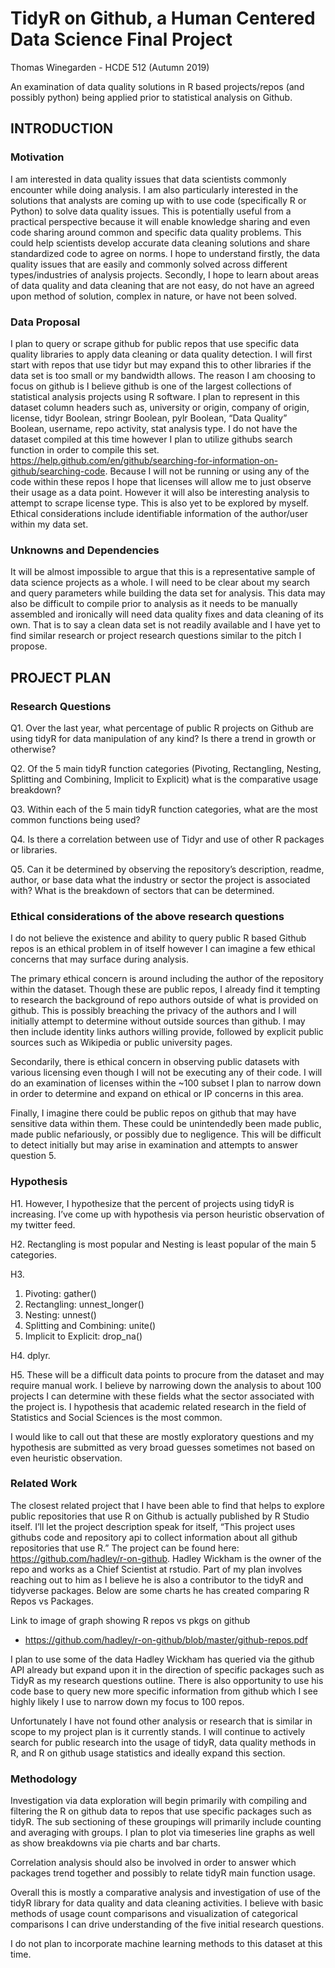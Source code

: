 # TidyR on Github, a Human Centered Data Science Final Project

Thomas Winegarden - HCDE 512 (Autumn 2019)

An examination of data quality solutions in R based projects/repos (and possibly python) being applied prior to statistical analysis on Github.

## INTRODUCTION

### Motivation

I am interested in data quality issues that data scientists commonly encounter while doing analysis. I am also particularly interested in the solutions that analysts are coming up with to use code (specifically R or Python) to solve data quality issues. This is potentially useful from a practical perspective because it will enable knowledge sharing and even code sharing around common and specific data quality problems. This could help scientists develop accurate data cleaning solutions and share standardized code to agree on norms. I hope to understand firstly, the data quality issues that are easily and commonly solved across different types/industries of analysis projects. Secondly, I hope to learn about areas of data quality and data cleaning that are not easy, do not have an agreed upon method of solution, complex in nature, or have not been solved.

### Data Proposal

I plan to query or scrape github for public repos that use specific data quality libraries to apply data cleaning or data quality detection. I will first start with repos that use tidyr but may expand this to other libraries if the data set is too small or my bandwidth allows. The reason I am choosing to focus on github is I believe github is one of the largest collections of statistical analysis projects using R software. I plan to represent in this dataset column headers such as, university or origin, company of origin, license, tidyr Boolean, stringr Boolean, pylr Boolean, “Data Quality” Boolean, username, repo activity, stat analysis type. I do not have the dataset compiled at this time however I plan to utilize githubs search function in order to compile this set. https://help.github.com/en/github/searching-for-information-on-github/searching-code. Because I will not be running or using any of the code within these repos I hope that licenses will allow me to just observe their usage as a data point. However it will also be interesting analysis to attempt to scrape license type. This is also yet to be explored by myself. Ethical considerations include identifiable information of the author/user within my data set.

### Unknowns and Dependencies

It will be almost impossible to argue that this is a representative sample of data science projects as a whole. I will need to be clear about my search and query parameters while building the data set for analysis. 
This data may also be difficult to compile prior to analysis as it needs to be manually assembled and ironically will need data quality fixes and data cleaning of its own. That is to say a clean data set is not readily available and I have yet to find similar research or project research questions similar to the pitch I propose.

## PROJECT PLAN

### Research Questions

Q1. Over the last year, what percentage of public R projects on Github are using tidyR for data manipulation of any kind? Is there a trend in growth or otherwise?

Q2. Of the 5 main tidyR function categories (Pivoting, Rectangling, Nesting, Splitting and Combining, Implicit to Explicit) what is the comparative usage breakdown?

Q3. Within each of the 5 main tidyR function categories, what are the most common functions being used?

Q4. Is there a correlation between use of Tidyr and use of other R packages or libraries.

Q5. Can it be determined by observing the repository’s description, readme, author, or base data what the industry or sector the project is associated with? What is the breakdown of sectors that can be determined.

### Ethical considerations of the above research questions

I do not believe the existence and ability to query public R based Github repos is an ethical problem in of itself however I can imagine a few ethical concerns that may surface during analysis.

The primary ethical concern is around including the author of the repository within the dataset. Though these are public repos, I already find it tempting to research the background of repo authors outside of what is provided on github. This is possibly breaching the privacy of the authors and I will initially attempt to determine without outside sources than github. I may then include identity links authors willing provide, followed by explicit public sources such as Wikipedia or public university pages.

Secondarily, there is ethical concern in observing public datasets with various licensing even though I will not be executing any of their code. I will do an examination of licenses within the ~100 subset I plan to narrow down in order to determine and expand on ethical or IP concerns in this area.

Finally, I imagine there could be public repos on github that may have sensitive data within them. These could be unintendedly been made public, made public nefariously, or possibly due to negligence. This will be difficult to detect initially but may arise in examination and attempts to answer question 5.


### Hypothesis

H1. However, I hypothesize that the percent of projects using tidyR is increasing. I’ve come up with hypothesis via person heuristic observation of my twitter feed.

H2. Rectangling is most popular and Nesting is least popular of the main 5 categories.

H3. 
1.	Pivoting: gather()
2.	Rectangling: unnest_longer()
3.	Nesting: unnest()
4.	Splitting and Combining: unite()
5.	Implicit to Explicit: drop_na()

H4. dplyr.

H5. These will be a difficult data points to procure from the dataset and may require manual work. I believe by narrowing down the analysis to about 100 projects I can determine with these fields what the sector associated with the project is. I hypothesis that academic related research in the field of Statistics and Social Sciences is the most common.

I would like to call out that these are mostly exploratory questions and my hypothesis are submitted as very broad guesses sometimes not based on even heuristic observation.

### Related Work

The closest related project that I have been able to find that helps to explore public repositories that use R on Github is actually published by R Studio itself. I’ll let the project description speak for itself, “This project uses githubs code and repository api to collect information about all github repositories that use R.” The project can be found here: https://github.com/hadley/r-on-github. Hadley Wickham is the owner of the repo and works as a Chief Scientist at rstudio. Part of my plan involves reaching out to him as I believe he is also a contributor to the tidyR and tidyverse packages. Below are some charts he has created comparing R Repos vs Packages.
 
 Link to image of graph showing R repos vs pkgs on github
- https://github.com/hadley/r-on-github/blob/master/github-repos.pdf

I plan to use some of the data Hadley Wickham has queried via the github API already but expand upon it in the direction of specific packages such as TidyR as my research questions outline. There is also opportunity to use his code base to query new more specific information from github which I see highly likely I use to narrow down my focus to 100 repos.

Unfortunately I have not found other analysis or research that is similar in scope to my project plan is it currently stands. I will continue to actively search for public research into the usage of tidyR, data quality methods in R, and R on github usage statistics and ideally expand this section.

### Methodology

Investigation via data exploration will begin primarily with compiling and filtering the R on github data to repos that use specific packages such as tidyR. The sub sectioning of these groupings will primarily include counting and averaging with groups. I plan to plot via timeseries line graphs as well as show breakdowns via pie charts and bar charts.

Correlation analysis should also be involved in order to answer which packages trend together and possibly to relate tidyR main function usage.

Overall this is mostly a comparative analysis and investigation of use of the tidyR library for data quality and data cleaning activities. I believe with basic methods of usage count comparisons and visualization of categorical comparisons I can drive understanding of the five initial research questions.

I do not plan to incorporate machine learning methods to this dataset at this time.

